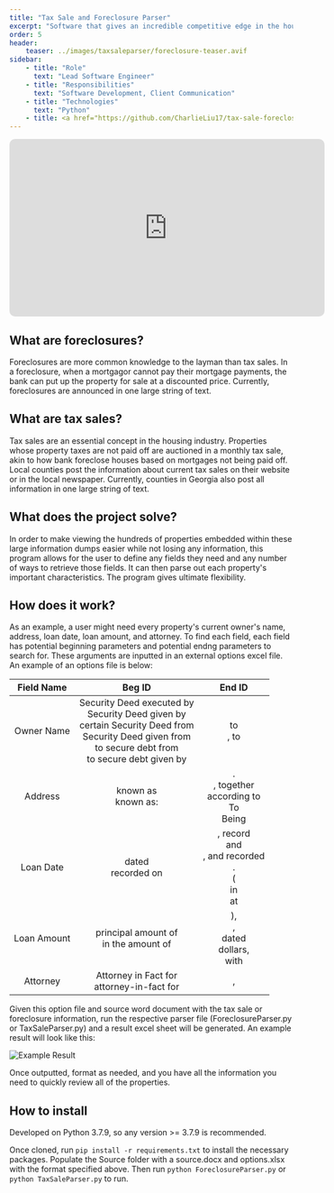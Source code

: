 ```yaml
---
title: "Tax Sale and Foreclosure Parser"
excerpt: "Software that gives an incredible competitive edge in the housing industry."
order: 5
header:
    teaser: ../images/taxsaleparser/foreclosure-teaser.avif
sidebar:
    - title: "Role"
      text: "Lead Software Engineer"
    - title: "Responsibilities"
      text: "Software Development, Client Communication"
    - title: "Technologies"
      text: "Python"
    - title: <a href="https://github.com/CharlieLiu17/tax-sale-foreclosure-parser"> Github Repo </a>
---
```

<style>
  .flex {
    display: flex;
    flex-direction: row;
    justify-content: center;
    align-items: center;
    gap: 1em;
    flex-wrap: wrap;
  }
  .flex-item {
    border-radius: 10px;
  }
  .caption {
    margin: 10px auto;
    font-size: 0.75em;
    font-style: italic;
  }
</style>

<iframe class="flex-item" width="560" height="315" src="https://www.youtube.com/embed/WGcpe3EBWgc" title="YouTube video player" frameborder="0" allow="accelerometer; autoplay; clipboard-write; encrypted-media; gyroscope; picture-in-picture" allowfullscreen></iframe>

## What are foreclosures?

Foreclosures are more common knowledge to the layman than tax sales. In a foreclosure, when a mortgagor cannot pay their mortgage payments, the bank can put up the property for sale at a discounted price. Currently, foreclosures are announced in one large string of text.

## What are tax sales?

Tax sales are an essential concept in the housing industry. Properties whose property taxes are not paid off are auctioned in a monthly tax sale,
akin to how bank foreclose houses based on mortgages not being paid off. Local counties post the information about current tax sales on their website or in the
local newspaper. Currently, counties in Georgia also post all information in one large string of text.

## What does the project solve?

In order to make viewing the hundreds of properties embedded within these large information dumps easier while not losing any information, this program allows for the user to define any fields they need and any number of ways to retrieve those fields. It can then parse out each property's important characteristics. The program gives ultimate flexibility.

## How does it work?

As an example, a user might need every property's current owner's name, address, loan date, loan amount, and attorney. To find each field, each field has potential beginning parameters and potential endng parameters to search for. These arguments are inputted in an external options excel file. An example of an options file is below:


| Field Name | Beg ID | End ID |
| :-: | :-: | :-: |
| Owner Name | Security Deed executed by<br /> Security Deed given by <br /> certain Security Deed from<br />Security Deed given from<br />to secure debt from <br />to secure debt given by | to<br />, to |
| Address | known as<br /> known as: | .<br />, together <br /> according to <br /> To <br /> Being |
| Loan Date | dated<br /> recorded on | , record<br /> and <br /> , and recorded <br /> . <br /> ( <br /> in <br /> at |
| Loan Amount | principal amount of<br /> in the amount of | ),<br /> , <br /> dated <br /> dollars, <br /> with |
| Attorney | Attorney in Fact for<br /> attorney-in-fact for | , |

Given this option file and source word document with the tax sale or foreclosure information, run the respective parser file (ForeclosureParser.py or TaxSaleParser.py) and a result excel sheet will be generated. An example result will look like this:

![Example Result](../../images/taxsaleparser/example-result1.jpg?raw=true "Example Result")

Once outputted, format as needed, and you have all the information you need to quickly review all of the properties.

## How to install

Developed on Python 3.7.9, so any version >= 3.7.9 is recommended.

Once cloned, run ```pip install -r requirements.txt``` to install the necessary packages. Populate the Source folder with a source.docx and options.xlsx with the format specified above. Then run ```python ForeclosureParser.py``` or ```python TaxSaleParser.py``` to run.
